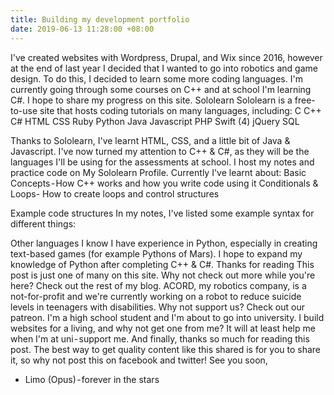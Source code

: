 ```yaml
---
title: Building my development portfolio
date: 2019-06-13 11:28:00 +08:00
---
```


I've created websites with Wordpress, Drupal, and Wix since 2016, however at the end of last year I decided that I wanted to go into robotics and game design. To do this, I decided to learn some more coding languages. I'm currently going through some courses on C++ and at school I'm learning C#. I hope to share my progress on this site.
Sololearn
Sololearn is a free-to-use site that hosts coding tutorials on many languages, including:
C
C++
C#
HTML
CSS
Ruby
Python
Java
Javascript
PHP
Swift (4)
jQuery
SQL

Thanks to Sololearn, I've learnt HTML, CSS, and a little bit of Java & Javascript. I've now turned my attention to C++ & C#, as they will be the languages I'll be using for the assessments at school.
I host my notes and practice code on My Sololearn Profile.
Currently I've learnt about:
Basic Concepts - How C++ works and how you write code using it
Conditionals & Loops- How to create loops and control structures

Example code structures
In my notes, I've listed some example syntax for different things:



Other languages I know
I have experience in Python, especially in creating text-based games (for example Pythons of Mars). I hope to expand my knowledge of Python after completing C++ & C#.
Thanks for reading
This post is just one of many on this site. Why not check out more while you're here? Check out the rest of my blog.
ACORD, my robotics company, is a not-for-profit and we're currently working on a robot to reduce suicide levels in teenagers with disabilities. Why not support us? Check out our patreon.
I'm a high school student and I'm about to go into university. I build websites for a living, and why not get one from me? It will at least help me when I'm at uni - support me.
And finally, thanks so much for reading this post. The best way to get quality content like this shared is for you to share it, so why not post this on facebook and twitter!
See you soon,
- Limo (Opus) - forever in the stars